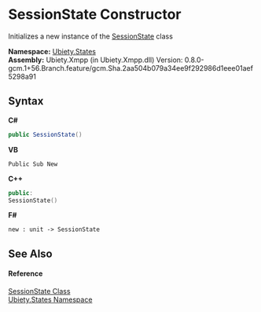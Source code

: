 # SessionState Constructor 
 

Initializes a new instance of the <a href="98b9ae7a-f614-9f49-22d2-3f70fc10c24e">SessionState</a> class

**Namespace:**&nbsp;<a href="20b8e647-a51d-e28e-4067-8a55aba73e08">Ubiety.States</a><br />**Assembly:**&nbsp;Ubiety.Xmpp (in Ubiety.Xmpp.dll) Version: 0.8.0-gcm.1+56.Branch.feature/gcm.Sha.2aa504b079a34ee9f292986d1eee01aef5298a91

## Syntax

**C#**<br />
``` C#
public SessionState()
```

**VB**<br />
``` VB
Public Sub New
```

**C++**<br />
``` C++
public:
SessionState()
```

**F#**<br />
``` F#
new : unit -> SessionState
```


## See Also


#### Reference
<a href="98b9ae7a-f614-9f49-22d2-3f70fc10c24e">SessionState Class</a><br /><a href="20b8e647-a51d-e28e-4067-8a55aba73e08">Ubiety.States Namespace</a><br />